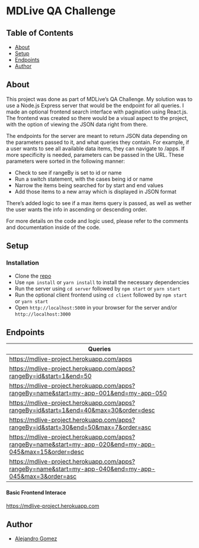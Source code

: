 # MDLive QA Challenge

## Table of Contents
- [About](#about)
- [Setup](#setup)
- [Endpoints](#endpoints)
- [Author](#author)

## About <a name = "about"></a>

This project was done as part of MDLive’s QA Challenge. My solution was to use a Node.js Express server that would be the endpoint for all queries. I made an optional frontend search interface with pagination using React.js. The frontend was created so there would be a visual aspect to the project, with the option of viewing the JSON data right from there.

The endpoints for the server are meant to return JSON data depending on the parameters passed to it, and what queries they contain. For example, if a user wants to see all available data items, they can navigate to /apps. If more specificity is needed, parameters can be passed in the URL. These parameters were sorted in the following manner:

- Check to see if rangeBy is set to id or name
- Run a switch statement, with the cases being id or name
- Narrow the items being searched for by start and end values
- Add those items to a new array which is displayed in JSON format

There’s added logic to see if a max items query is passed, as well as wether the user wants the info in ascending or descending order. 

For more details on the code and logic used, please refer to the comments and documentation inside of the code.

## Setup <a name = "setup"></a>

### Installation

*   Clone the [repo]('https://github.com/alegomez1/MDLive-project/')
*   Use ```npm install``` or ```yarn install``` to install the necessary dependencies
*   Run the server using ```cd server``` followed by ```npm start``` or ```yarn start```
*   Run the optional client frontend using ```cd client``` followed by ```npm start``` or ```yarn start```
*   Open ```http://localhost:5000``` in your browser for the server and/or ```http://localhost:3000```

## Endpoints <a name = "endpoints"></a>

| Queries |
| --- |
| https://mdlive-project.herokuapp.com/apps |
| https://mdlive-project.herokuapp.com/apps?rangeBy=id&start=1&end=50 |
| https://mdlive-project.herokuapp.com/apps?rangeBy=name&start=my-app-001&end=my-app-050 |
| https://mdlive-project.herokuapp.com/apps?rangeBy=id&start=1&end=40&max=30&order=desc |
| https://mdlive-project.herokuapp.com/apps?rangeBy=id&start=30&end=50&max=7&order=asc |
| https://mdlive-project.herokuapp.com/apps?rangeBy=name&start=my-app-020&end=my-app-045&max=15&order=desc |
| https://mdlive-project.herokuapp.com/apps?rangeBy=name&start=my-app-040&end=my-app-045&max=3&order=asc |

#### Basic Frontend Interace
 https://mdlive-project.herokuapp.com

## Author <a name = "author"></a>
* [Alejandro Gomez](https://github.com/alegomez1)
